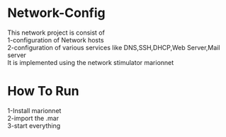 # Network-Config
This network project is consist of <br/>
1-configuration of Network hosts<br/>
2-configuration of various services like DNS,SSH,DHCP,Web Server,Mail server<br/>
It is implemented using the network stimulator marionnet<br/>
# How To Run
1-Install marionnet <br/>
2-import the .mar<br/>
3-start everything<br/>
